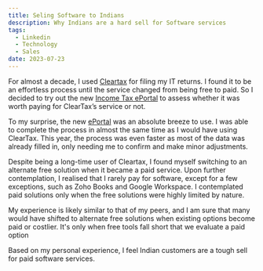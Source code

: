 ```yaml
---
title: Seling Software to Indians
description: Why Indians are a hard sell for Software services
tags:
  - Linkedin
  - Technology
  - Sales
date: 2023-07-23
---
```



For almost a decade, I used [Cleartax](https://cleartax.in) for filing my IT returns. I found it to be an effortless process until the service changed from being free to paid. So I decided to try out the new [Income Tax ePortal](https://eportal.incometax.gov.in/) to assess whether it was worth paying for ClearTax’s service or not.

To my surprise, the new [ePortal](https://eportal.incometax.gov.in/) was an absolute breeze to use. I was able to complete the process in almost the same time as I would have using ClearTax. This year, the process was even faster as most of the data was already filled in, only needing me to confirm and make minor adjustments.

Despite being a long-time user of Cleartax, I found myself switching to an alternate free solution when it became a paid service. Upon further contemplation, I realised that I rarely pay for software, except for a few exceptions, such as Zoho Books and Google Workspace. I contemplated paid solutions only when the free solutions were highly limited by nature.

My experience is likely similar to that of my peers, and I am sure that many would have shifted to alternate free solutions when existing options become paid or costlier. It's only when free tools fall short that we evaluate a paid option

Based on my personal experience, I feel Indian customers are a tough sell for paid software services.
